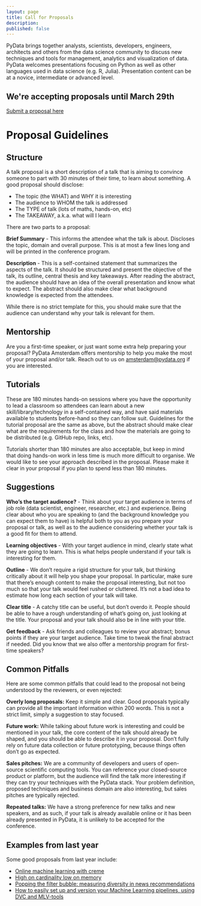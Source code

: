 ```yaml
---
layout: page
title: Call for Proposals
description:
published: false
---
```


PyData brings together analysts, scientists, developers, engineers, architects and others from the data science community
to discuss new techniques and tools for management, analytics and visualization of data. PyData welcomes presentations
focusing on Python as well as other languages used in data science (e.g. R, Julia). Presentation content can be at a novice, 
intermediate or advanced level.

## We're accepting proposals until March 29th

<a href="https://pydata.org/amsterdam2020/accwwounts/login/" target="_blank" class="button fit special">Submit a proposal here</a>

# Proposal Guidelines
## Structure
A talk proposal is a short description of a talk that is aiming to convince someone to part with 30 minutes of their time, 
to learn about something. A good proposal should disclose:

- The topic (the WHAT) and WHY it is interesting
- The audience to WHOM the talk is addressed
- The TYPE of talk (lots of maths, hands-on, etc)
- The TAKEAWAY, a.k.a. what will I learn

There are two parts to a proposal:

**Brief Summary** - This informs the attendee what the talk is about. Discloses the topic, domain and overall purpose. This is at most a few lines long and will be printed in the conference program.

**Description** - This is a self-contained statement that summarizes the aspects of the talk. It should be structured and present the objective of the talk, its outline, central thesis and key takeaways. After reading the abstract, the audience should have an idea of the overall presentation and know what to expect. The abstract should also make clear what background knowledge is expected from the attendees.

While there is no strict template for this, you should make sure that the audience can understand why your talk is relevant for them.

## Mentorship
Are you a first-time speaker, or just want some extra help preparing your proposal? PyData Amsterdam offers mentorship to help you make the most of your proposal and/or talk. Reach out to us on amsterdam@pydata.org if you are interested. 

## Tutorials
These are 180 minutes hands-on sessions where you have the opportunity to lead a classroom so attendees can learn about a new skill/library/technology in a self-contained way, and have said materials available to students before-hand so they can follow suit. Guidelines for the tutorial proposal are the same as above, but the abstract should make clear what are the requirements for the class and how the materials are going to be distributed (e.g. GitHub repo, links, etc).

Tutorials shorter than 180 minutes are also acceptable, but keep in mind that doing hands-on work in less time is much more difficult to organise. We would like to see your approach described in the proposal. Please make it clear in your proposal if you plan to spend less than 180 minutes.

## Suggestions
**Who’s the target audience?** - Think about your target audience in terms of job role (data scientist, engineer, researcher, etc.) and experience. Being clear about who you are speaking to (and the background knowledge you can expect them to have) is helpful both to you as you prepare your proposal or talk, as well as to the audience considering whether your talk is a good fit for them to attend.

**Learning objectives** - With your target audience in mind, clearly state what they are going to learn. This is what helps people understand if your talk is interesting for them.

**Outline** - We don’t require a rigid structure for your talk, but thinking critically about it will help you shape your proposal. In particular, make sure that there’s enough content to make the proposal interesting, but not too much so that your talk would feel rushed or cluttered. It’s not a bad idea to estimate how long each section of your talk will take.

**Clear title** - A catchy title can be useful, but don’t overdo it. People should be able to have a rough understanding of what’s going on, just looking at the title. Your proposal and your talk should also be in line with your title.

**Get feedback** - Ask friends and colleagues to review your abstract; bonus points if they are your target audience. Take time to tweak the final abstract if needed. Did you know that we also offer a mentorship program for first-time speakers?

## Common Pitfalls
Here are some common pitfalls that could lead to the proposal not being understood by the reviewers, or even rejected:

**Overly long proposals:** Keep it simple and clear. Good proposals typically can provide all the important information within 200 words. This is not a strict limit, simply a suggestion to stay focused.

**Future work:** While talking about future work is interesting and could be mentioned in your talk, the core content of the talk should already be shaped, and you should be able to describe it in your proposal. Don’t fully rely on future data collection or future prototyping, because things often don’t go as expected.

**Sales pitches:** We are a community of developers and users of open-source scientific computing tools. You can reference your closed-source product or platform, but the audience will find the talk more interesting if they can try your techniques with the PyData stack. Your problem definition, proposed techniques and business domain are also interesting, but sales pitches are typically rejected.

**Repeated talks:** We have a strong preference for new talks and new speakers, and as such, if your talk is already available online or it has been already presented in PyData, it is unlikely to be accepted for the conference.

## Examples from last year

Some good proposals from last year include:

- [Online machine learning with creme](https://pydata.org/amsterdam2019/schedule/presentation/7/online-machine-learning-with-creme/)
- [High on cardinality low on memory](https://pydata.org/amsterdam2019/schedule/presentation/10/high-on-cardinality-low-on-memory/)
- [Popping the filter bubble: measuring diversity in news recommendations](https://pydata.org/amsterdam2019/schedule/presentation/15/popping-the-filter-bubble-measuring-diversity-in-news-recommendations/)
- [How to easily set up and version your Machine Learning pipelines, using DVC and MLV-tools](https://pydata.org/amsterdam2019/schedule/presentation/32/how-to-easily-set-up-and-version-your-machine-learning-pipelines-using-dvc-and-mlv-tools/)

